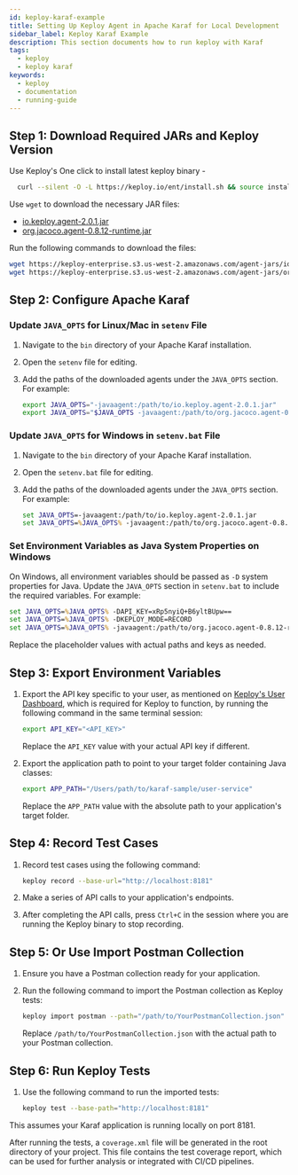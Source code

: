```yaml
---
id: keploy-karaf-example
title: Setting Up Keploy Agent in Apache Karaf for Local Development
sidebar_label: Keploy Karaf Example
description: This section documents how to run keploy with Karaf
tags:
  - keploy
  - keploy karaf
keywords:
  - keploy
  - documentation
  - running-guide
---
```


## Step 1: Download Required JARs and Keploy Version

Use Keploy's One click to install latest keploy binary -

```bash
  curl --silent -O -L https://keploy.io/ent/install.sh && source install.sh
```

Use `wget` to download the necessary JAR files:

- [io.keploy.agent-2.0.1.jar](https://keploy-enterprise.s3.us-west-2.amazonaws.com/agent-jars/io.keploy.agent-2.0.1.jar)
- [org.jacoco.agent-0.8.12-runtime.jar](https://keploy-enterprise.s3.us-west-2.amazonaws.com/agent-jars/org.jacoco.agent-0.8.12-runtime.jar)

Run the following commands to download the files:

```bash
wget https://keploy-enterprise.s3.us-west-2.amazonaws.com/agent-jars/io.keploy.agent-2.0.1.jar
wget https://keploy-enterprise.s3.us-west-2.amazonaws.com/agent-jars/org.jacoco.agent-0.8.12-runtime.jar
```

## Step 2: Configure Apache Karaf

### Update `JAVA_OPTS` for Linux/Mac in `setenv` File

1. Navigate to the `bin` directory of your Apache Karaf installation.
2. Open the `setenv` file for editing.
3. Add the paths of the downloaded agents under the `JAVA_OPTS` section. For example:

   ```bash
   export JAVA_OPTS="-javaagent:/path/to/io.keploy.agent-2.0.1.jar"
   export JAVA_OPTS="$JAVA_OPTS -javaagent:/path/to/org.jacoco.agent-0.8.12-runtime.jar=address=*,port=36320,destfile=jacoco-it.exec,output=tcpserver"
   ```

### Update `JAVA_OPTS` for Windows in `setenv.bat` File

1. Navigate to the `bin` directory of your Apache Karaf installation.
2. Open the `setenv.bat` file for editing.
3. Add the paths of the downloaded agents under the `JAVA_OPTS` section. For example:

   ```bat
   set JAVA_OPTS=-javaagent:/path/to/io.keploy.agent-2.0.1.jar
   set JAVA_OPTS=%JAVA_OPTS% -javaagent:/path/to/org.jacoco.agent-0.8.12-runtime.jar=address=*,port=36320,destfile=jacoco-it.exec,output=tcpserver
   ```

### Set Environment Variables as Java System Properties on Windows

On Windows, all environment variables should be passed as `-D` system properties for Java. Update the `JAVA_OPTS` section in `setenv.bat` to include the required variables. For example:

```bat
set JAVA_OPTS=%JAVA_OPTS% -DAPI_KEY=xRp5nyiQ+B6yltBUpw==
set JAVA_OPTS=%JAVA_OPTS% -DKEPLOY_MODE=RECORD
set JAVA_OPTS=%JAVA_OPTS% -javaagent:/path/to/org.jacoco.agent-0.8.12-runtime.jar=address=*,port=36320,destfile=jacoco-it.exec,output=tcpserver
```

Replace the placeholder values with actual paths and keys as needed.

## Step 3: Export Environment Variables

1. Export the API key specific to your user, as mentioned on [Keploy's User Dashboard](https://app.keploy.io/users), which is required for Keploy to function, by running the following command in the same terminal session:

   ```bash
   export API_KEY="<API_KEY>"
   ```

   Replace the `API_KEY` value with your actual API key if different.

2. Export the application path to point to your target folder containing Java classes:

   ```bash
   export APP_PATH="/Users/path/to/karaf-sample/user-service"
   ```

   Replace the `APP_PATH` value with the absolute path to your application's target folder.

## Step 4: Record Test Cases

1. Record test cases using the following command:

   ```bash
   keploy record --base-url="http://localhost:8181"
   ```

2. Make a series of API calls to your application's endpoints.
3. After completing the API calls, press `Ctrl+C` in the session where you are running the Keploy binary to stop recording.

## Step 5: Or Use Import Postman Collection

1. Ensure you have a Postman collection ready for your application.
2. Run the following command to import the Postman collection as Keploy tests:

   ```bash
   keploy import postman --path="/path/to/YourPostmanCollection.json"
   ```

   Replace `/path/to/YourPostmanCollection.json` with the actual path to your Postman collection.

## Step 6: Run Keploy Tests

1. Use the following command to run the imported tests:

   ```bash
   keploy test --base-path="http://localhost:8181"
   ```

This assumes your Karaf application is running locally on port 8181.

After running the tests, a `coverage.xml` file will be generated in the root directory of your project. This file contains the test coverage report, which can be used for further analysis or integrated with CI/CD pipelines.
